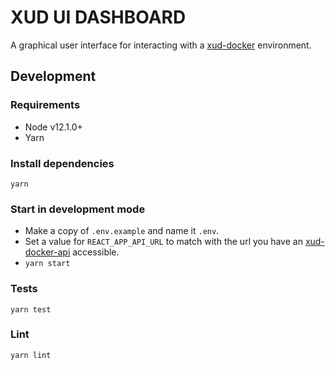 # XUD UI DASHBOARD

A graphical user interface for interacting with a [xud-docker](https://github.com/ExchangeUnion/xud-docker) environment.

## Development

### Requirements

- Node v12.1.0+
- Yarn

### Install dependencies

`yarn`

### Start in development mode

- Make a copy of `.env.example` and name it `.env`.
- Set a value for `REACT_APP_API_URL` to match with the url you have an [xud-docker-api](https://github.com/ExchangeUnion/xud-docker-api) accessible.
- `yarn start`

### Tests

`yarn test`

### Lint

`yarn lint`
